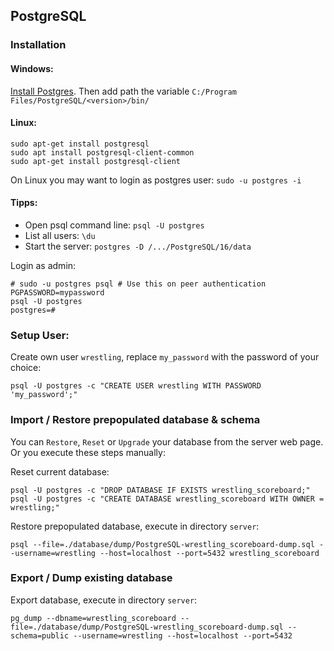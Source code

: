 ## PostgreSQL

### Installation

#### Windows: 

[Install Postgres](https://www.postgresql.org/download/windows/).
Then add path the variable `C:/Program Files/PostgreSQL/<version>/bin/`

#### Linux:

```shell
sudo apt-get install postgresql
sudo apt install postgresql-client-common
sudo apt-get install postgresql-client
```

On Linux you may want to login as postgres user: `sudo -u postgres -i`

#### Tipps:

- Open psql command line: `psql -U postgres`
- List all users: `\du`
- Start the server: `postgres -D /.../PostgreSQL/16/data`

Login as admin:
```shell
# sudo -u postgres psql # Use this on peer authentication
PGPASSWORD=mypassword
psql -U postgres
postgres=#
```

### Setup User: 

Create own user `wrestling`, replace `my_password` with the password of your choice:
```shell
psql -U postgres -c "CREATE USER wrestling WITH PASSWORD 'my_password';"
```

### Import / Restore prepopulated database & schema

You can `Restore`, `Reset` or `Upgrade` your database from the server web page.
Or you execute these steps manually:

Reset current database:
```shell
psql -U postgres -c "DROP DATABASE IF EXISTS wrestling_scoreboard;"
psql -U postgres -c "CREATE DATABASE wrestling_scoreboard WITH OWNER = wrestling;"
```

Restore prepopulated database, execute in directory `server`:
```shell
psql --file=./database/dump/PostgreSQL-wrestling_scoreboard-dump.sql --username=wrestling --host=localhost --port=5432 wrestling_scoreboard
```

### Export / Dump existing database

Export database, execute in directory `server`:
```shell
pg_dump --dbname=wrestling_scoreboard --file=./database/dump/PostgreSQL-wrestling_scoreboard-dump.sql --schema=public --username=wrestling --host=localhost --port=5432
```
